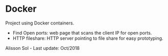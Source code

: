 # Docker
Project using Docker containers.

- Find Open ports: web page that scans the client IP for open ports.
- HTTP fileshare: HTTP server pointing to file share for easy prototyping.

Alisson Sol - Last update: Oct/2018